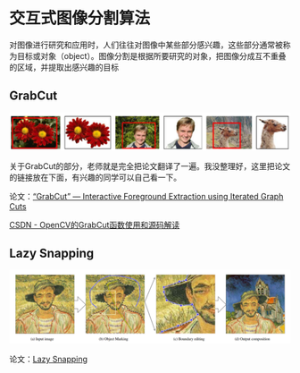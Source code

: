 
# 交互式图像分割算法

对图像进行研究和应用时，人们往往对图像中某些部分感兴趣，这些部分通常被称为目标或对象（object）。图像分割是根据所要研究的对象，把图像分成互不重叠的区域，并提取出感兴趣的目标

## GrabCut

![alt text](images/image-85.png)

关于GrabCut的部分，老师就是完全把论文翻译了一遍。我没整理好，这里把论文的链接放在下面，有兴趣的同学可以自己看一下。

论文：[“GrabCut” — Interactive Foreground Extraction using Iterated Graph Cuts](https://dl.acm.org/doi/10.1145/1015706.1015720)

[CSDN - OpenCV的GrabCut函数使用和源码解读](https://blog.csdn.net/zouxy09/article/details/8535087)

## Lazy Snapping

![alt text](images/image-86.png)

论文：[Lazy Snapping](https://home.cse.ust.hk/~cktang/sample_pub/lazy_snapping.pdf)
